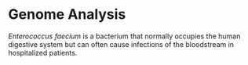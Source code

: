 # Genome Analysis
*Enterococcus faecium* is a bacterium that normally occupies the human digestive system but can often cause infections of the bloodstream in hospitalized patients.
